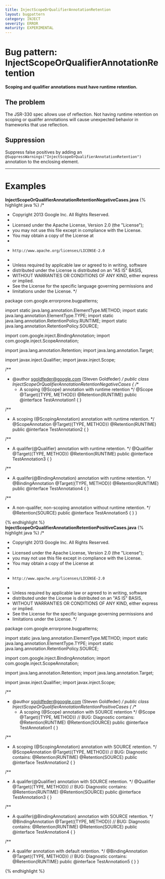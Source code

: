 ```yaml
---
title: InjectScopeOrQualifierAnnotationRetention
layout: bugpattern
category: INJECT
severity: ERROR
maturity: EXPERIMENTAL
---
```


# Bug pattern: InjectScopeOrQualifierAnnotationRetention
__Scoping and qualifier annotations must have runtime retention.__

## The problem
The JSR-330 spec allows use of reflection. Not having runtime retention on scoping or qualifer annotations will cause unexpected behavior in frameworks that use reflection.

## Suppression
Suppress false positives by adding an `@SuppressWarnings("InjectScopeOrQualifierAnnotationRetention")` annotation to the enclosing element.

----------

# Examples
__InjectScopeOrQualifierAnnotationRetentionNegativeCases.java__
{% highlight java %}
/*
 * Copyright 2013 Google Inc. All Rights Reserved.
 *
 * Licensed under the Apache License, Version 2.0 (the "License");
 * you may not use this file except in compliance with the License.
 * You may obtain a copy of the License at
 *
 *     http://www.apache.org/licenses/LICENSE-2.0
 *
 * Unless required by applicable law or agreed to in writing, software
 * distributed under the License is distributed on an "AS IS" BASIS,
 * WITHOUT WARRANTIES OR CONDITIONS OF ANY KIND, either express or implied.
 * See the License for the specific language governing permissions and
 * limitations under the License.
 */

package com.google.errorprone.bugpatterns;

import static java.lang.annotation.ElementType.METHOD;
import static java.lang.annotation.ElementType.TYPE;
import static java.lang.annotation.RetentionPolicy.RUNTIME;
import static java.lang.annotation.RetentionPolicy.SOURCE;

import com.google.inject.BindingAnnotation;
import com.google.inject.ScopeAnnotation;

import java.lang.annotation.Retention;
import java.lang.annotation.Target;

import javax.inject.Qualifier;
import javax.inject.Scope;

/**
 * @author sgoldfeder@google.com (Steven Goldfeder)
 */
public class InjectScopeOrQualifierAnnotationRetentionNegativeCases {
  /**
   * A scoping (@Scope) annotation with runtime retention
   */
  @Scope
  @Target({TYPE, METHOD})
  @Retention(RUNTIME)
  public @interface TestAnnotation1 {
  }

  /**
   * A scoping (@ScopingAnnotation) annotation with runtime retention.
   */
  @ScopeAnnotation
  @Target({TYPE, METHOD})
  @Retention(RUNTIME)
  public @interface TestAnnotation2 {
  }

  /**
   * A qualifer(@Qualifier) annotation with runtime retention.
   */
  @Qualifier
  @Target({TYPE, METHOD})
  @Retention(RUNTIME)
  public @interface TestAnnotation3 {
  }

  /**
   * A qualifer(@BindingAnnotation) annotation with runtime retention.
   */
  @BindingAnnotation
  @Target({TYPE, METHOD})
  @Retention(RUNTIME)
  public @interface TestAnnotation4 {
  }

  /**
   * A non-qualifer, non-scoping annotation without runtime retention.
   */
  @Retention(SOURCE)
  public @interface TestAnnotation5 {
  }
}

{% endhighlight %}
__InjectScopeOrQualifierAnnotationRetentionPositiveCases.java__
{% highlight java %}
/*
 * Copyright 2013 Google Inc. All Rights Reserved.
 *
 * Licensed under the Apache License, Version 2.0 (the "License");
 * you may not use this file except in compliance with the License.
 * You may obtain a copy of the License at
 *
 *     http://www.apache.org/licenses/LICENSE-2.0
 *
 * Unless required by applicable law or agreed to in writing, software
 * distributed under the License is distributed on an "AS IS" BASIS,
 * WITHOUT WARRANTIES OR CONDITIONS OF ANY KIND, either express or implied.
 * See the License for the specific language governing permissions and
 * limitations under the License.
 */

package com.google.errorprone.bugpatterns;

import static java.lang.annotation.ElementType.METHOD;
import static java.lang.annotation.ElementType.TYPE;
import static java.lang.annotation.RetentionPolicy.SOURCE;

import com.google.inject.BindingAnnotation;
import com.google.inject.ScopeAnnotation;

import java.lang.annotation.Retention;
import java.lang.annotation.Target;

import javax.inject.Qualifier;
import javax.inject.Scope;

/**
 * @author sgoldfeder@google.com (Steven Goldfeder)
 */
public class InjectScopeOrQualifierAnnotationRetentionPositiveCases {
  /**
   * A scoping (@Scope) annotation with SOURCE retention
   */
  @Scope
  @Target({TYPE, METHOD})
  // BUG: Diagnostic contains: @Retention(RUNTIME) 
  @Retention(SOURCE)
  public @interface TestAnnotation1 {
  }

  /**
   * A scoping (@ScopingAnnotation) annotation with SOURCE retention.
   */
  @ScopeAnnotation
  @Target({TYPE, METHOD})
  // BUG: Diagnostic contains: @Retention(RUNTIME) 
  @Retention(SOURCE)
  public @interface TestAnnotation2 {
  }

  /**
   * A qualifer(@Qualifier) annotation with SOURCE retention.
   */
  @Qualifier
  @Target({TYPE, METHOD})
  // BUG: Diagnostic contains: @Retention(RUNTIME) 
  @Retention(SOURCE)
  public @interface TestAnnotation3 {
  }

  /**
   * A qualifer(@BindingAnnotation) annotation with SOURCE retention.
   */
  @BindingAnnotation
  @Target({TYPE, METHOD})
  // BUG: Diagnostic contains: @Retention(RUNTIME) 
  @Retention(SOURCE)
  public @interface TestAnnotation4 {
  }
  
  /**
   * A qualifer annotation with default retention.
   */
  @BindingAnnotation
  @Target({TYPE, METHOD})
  // BUG: Diagnostic contains: @Retention(RUNTIME) 
  public @interface TestAnnotation5 {
  }
}

{% endhighlight %}
